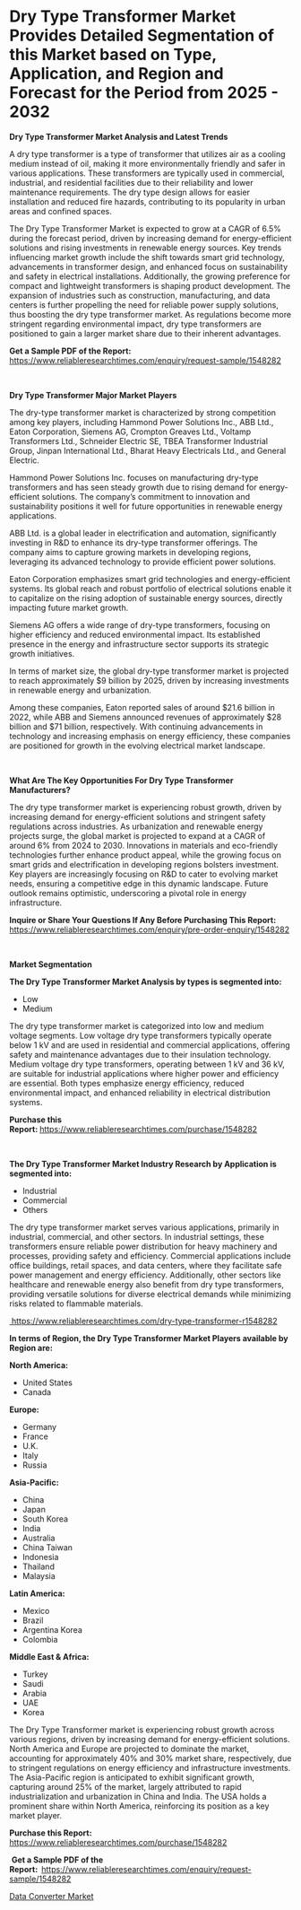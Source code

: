 <p><h1>Dry Type Transformer Market Provides Detailed Segmentation of this Market based on Type, Application, and Region and Forecast for the Period from 2025 - 2032</h1></p><p><strong>Dry Type Transformer Market Analysis and Latest Trends</strong></p>
<p><p>A dry type transformer is a type of transformer that utilizes air as a cooling medium instead of oil, making it more environmentally friendly and safer in various applications. These transformers are typically used in commercial, industrial, and residential facilities due to their reliability and lower maintenance requirements. The dry type design allows for easier installation and reduced fire hazards, contributing to its popularity in urban areas and confined spaces.</p><p>The Dry Type Transformer Market is expected to grow at a CAGR of 6.5% during the forecast period, driven by increasing demand for energy-efficient solutions and rising investments in renewable energy sources. Key trends influencing market growth include the shift towards smart grid technology, advancements in transformer design, and enhanced focus on sustainability and safety in electrical installations. Additionally, the growing preference for compact and lightweight transformers is shaping product development. The expansion of industries such as construction, manufacturing, and data centers is further propelling the need for reliable power supply solutions, thus boosting the dry type transformer market. As regulations become more stringent regarding environmental impact, dry type transformers are positioned to gain a larger market share due to their inherent advantages.</p></p>
<p><strong>Get a Sample PDF of the Report:&nbsp;</strong> <a href="https://www.reliableresearchtimes.com/enquiry/request-sample/1548282?utm_campaign=2033&utm_medium=2&utm_source=Github&utm_content=ia&utm_term=20022025&utm_id=dry-type-transformer">https://www.reliableresearchtimes.com/enquiry/request-sample/1548282</a></p>
<p>&nbsp;</p>
<p><strong>Dry Type Transformer Major Market Players</strong></p>
<p><p>The dry-type transformer market is characterized by strong competition among key players, including Hammond Power Solutions Inc., ABB Ltd., Eaton Corporation, Siemens AG, Crompton Greaves Ltd., Voltamp Transformers Ltd., Schneider Electric SE, TBEA Transformer Industrial Group, Jinpan International Ltd., Bharat Heavy Electricals Ltd., and General Electric. </p><p>Hammond Power Solutions Inc. focuses on manufacturing dry-type transformers and has seen steady growth due to rising demand for energy-efficient solutions. The company’s commitment to innovation and sustainability positions it well for future opportunities in renewable energy applications.</p><p>ABB Ltd. is a global leader in electrification and automation, significantly investing in R&D to enhance its dry-type transformer offerings. The company aims to capture growing markets in developing regions, leveraging its advanced technology to provide efficient power solutions.</p><p>Eaton Corporation emphasizes smart grid technologies and energy-efficient systems. Its global reach and robust portfolio of electrical solutions enable it to capitalize on the rising adoption of sustainable energy sources, directly impacting future market growth.</p><p>Siemens AG offers a wide range of dry-type transformers, focusing on higher efficiency and reduced environmental impact. Its established presence in the energy and infrastructure sector supports its strategic growth initiatives.</p><p>In terms of market size, the global dry-type transformer market is projected to reach approximately $9 billion by 2025, driven by increasing investments in renewable energy and urbanization. </p><p>Among these companies, Eaton reported sales of around $21.6 billion in 2022, while ABB and Siemens announced revenues of approximately $28 billion and $71 billion, respectively. With continuing advancements in technology and increasing emphasis on energy efficiency, these companies are positioned for growth in the evolving electrical market landscape.</p></p>
<p>&nbsp;</p>
<p><strong>What Are The Key Opportunities For Dry Type Transformer Manufacturers?</strong></p>
<p><p>The dry type transformer market is experiencing robust growth, driven by increasing demand for energy-efficient solutions and stringent safety regulations across industries. As urbanization and renewable energy projects surge, the global market is projected to expand at a CAGR of around 6% from 2024 to 2030. Innovations in materials and eco-friendly technologies further enhance product appeal, while the growing focus on smart grids and electrification in developing regions bolsters investment. Key players are increasingly focusing on R&D to cater to evolving market needs, ensuring a competitive edge in this dynamic landscape. Future outlook remains optimistic, underscoring a pivotal role in energy infrastructure.</p></p>
<p><strong>Inquire or Share Your Questions If Any Before Purchasing This Report:</strong> <a href="https://www.reliableresearchtimes.com/enquiry/pre-order-enquiry/1548282?utm_campaign=2033&utm_medium=2&utm_source=Github&utm_content=ia&utm_term=20022025&utm_id=dry-type-transformer">https://www.reliableresearchtimes.com/enquiry/pre-order-enquiry/1548282</a></p>
<p>&nbsp;</p>
<p><strong>Market Segmentation</strong></p>
<p><strong>The Dry Type Transformer Market Analysis by types is segmented into:</strong></p>
<p><ul><li>Low</li><li>Medium</li></ul></p>
<p><p>The dry type transformer market is categorized into low and medium voltage segments. Low voltage dry type transformers typically operate below 1 kV and are used in residential and commercial applications, offering safety and maintenance advantages due to their insulation technology. Medium voltage dry type transformers, operating between 1 kV and 36 kV, are suitable for industrial applications where higher power and efficiency are essential. Both types emphasize energy efficiency, reduced environmental impact, and enhanced reliability in electrical distribution systems.</p></p>
<p><strong>Purchase this Report:&nbsp;</strong><a href="https://www.reliableresearchtimes.com/purchase/1548282?utm_campaign=2033&utm_medium=2&utm_source=Github&utm_content=ia&utm_term=20022025&utm_id=dry-type-transformer">https://www.reliableresearchtimes.com/purchase/1548282</a></p>
<p>&nbsp;</p>
<p><strong>The Dry Type Transformer Market Industry Research by Application is segmented into:</strong></p>
<p><ul><li>Industrial</li><li>Commercial</li><li>Others</li></ul></p>
<p><p>The dry type transformer market serves various applications, primarily in industrial, commercial, and other sectors. In industrial settings, these transformers ensure reliable power distribution for heavy machinery and processes, providing safety and efficiency. Commercial applications include office buildings, retail spaces, and data centers, where they facilitate safe power management and energy efficiency. Additionally, other sectors like healthcare and renewable energy also benefit from dry type transformers, providing versatile solutions for diverse electrical demands while minimizing risks related to flammable materials.</p></p>
<p><a href="https://www.reliableresearchtimes.com/dry-type-transformer-r1548282?utm_campaign=2033&utm_medium=2&utm_source=Github&utm_content=ia&utm_term=20022025&utm_id=dry-type-transformer">&nbsp;https://www.reliableresearchtimes.com/dry-type-transformer-r1548282</a></p>
<p><strong>In terms of Region, the Dry Type Transformer Market Players available by Region are:</strong></p>
<p>
    <p> <strong> North America: </strong>
        <ul>
            <li>United States</li>
            <li>Canada</li>
        </ul>
        </p> 
    <p> <strong> Europe: </strong>
        <ul>
            <li>Germany</li>
            <li>France</li>
            <li>U.K.</li>
            <li>Italy</li>
            <li>Russia</li>
        </ul>
        </p> 
    <p> <strong> Asia-Pacific: </strong>
        <ul>
            <li>China</li>
            <li>Japan</li>
            <li>South Korea</li>
            <li>India</li>
            <li>Australia</li>
            <li>China Taiwan</li>
            <li>Indonesia</li>
            <li>Thailand</li>
            <li>Malaysia</li>
        </ul>
        </p> 
    <p> <strong> Latin America: </strong>
        <ul>
            <li>Mexico</li>
            <li>Brazil</li>
            <li>Argentina Korea</li>
            <li>Colombia</li>
        </ul>
        </p> 
    <p> <strong> Middle East & Africa: </strong>
        <ul>
            <li>Turkey</li>
            <li>Saudi</li>
            <li>Arabia</li>
            <li>UAE</li>
            <li>Korea</li>
        </ul>
    </p>
    </p>
<p><p>The Dry Type Transformer market is experiencing robust growth across various regions, driven by increasing demand for energy-efficient solutions. North America and Europe are projected to dominate the market, accounting for approximately 40% and 30% market share, respectively, due to stringent regulations on energy efficiency and infrastructure investments. The Asia-Pacific region is anticipated to exhibit significant growth, capturing around 25% of the market, largely attributed to rapid industrialization and urbanization in China and India. The USA holds a prominent share within North America, reinforcing its position as a key market player.</p></p>
<p><strong>Purchase this Report: </strong><a href="https://www.reliableresearchtimes.com/purchase/1548282?utm_campaign=2033&utm_medium=2&utm_source=Github&utm_content=ia&utm_term=20022025&utm_id=dry-type-transformer">https://www.reliableresearchtimes.com/purchase/1548282</a></p>
<p>&nbsp;<strong>Get a Sample PDF of the Report:&nbsp;&nbsp;</strong><a href="https://www.reliableresearchtimes.com/enquiry/request-sample/1548282?utm_campaign=2033&utm_medium=2&utm_source=Github&utm_content=ia&utm_term=20022025&utm_id=dry-type-transformer">https://www.reliableresearchtimes.com/enquiry/request-sample/1548282</a></p>
<p><strong></strong></p>
<p><p><a href="https://github.com/ygfu6u/Market-Research-Report-List-1/blob/main/data-converter-market.md?utm_campaign=2033&utm_medium=2&utm_source=Github&utm_content=ia&utm_term=20022025&utm_id=dry-type-transformer">Data Converter Market</a></p></p>